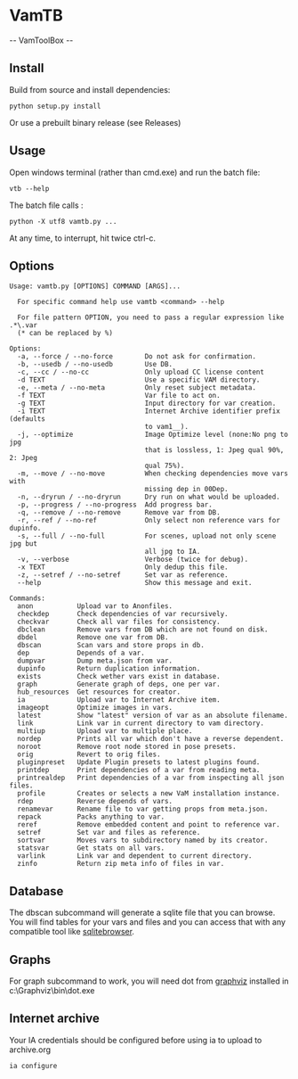 # VamTB

-- VamToolBox --

## Install
Build from source and install dependencies:
````
python setup.py install
````

Or use a prebuilt binary release (see Releases)

## Usage
Open windows terminal (rather than cmd.exe) and run the batch file:
```
vtb --help
```
The batch file calls :
````
python -X utf8 vamtb.py ...
````

At any time, to interrupt, hit twice ctrl-c.

## Options
```text
Usage: vamtb.py [OPTIONS] COMMAND [ARGS]...

  For specific command help use vamtb <command> --help

  For file pattern OPTION, you need to pass a regular expression like .*\.var
  (* can be replaced by %)

Options:
  -a, --force / --no-force        Do not ask for confirmation.
  -b, --usedb / --no-usedb        Use DB.
  -c, --cc / --no-cc              Only upload CC license content
  -d TEXT                         Use a specific VAM directory.
  -e, --meta / --no-meta          Only reset subject metadata.
  -f TEXT                         Var file to act on.
  -g TEXT                         Input directory for var creation.
  -i TEXT                         Internet Archive identifier prefix (defaults
                                  to vam1__).
  -j, --optimize                  Image Optimize level (none:No png to jpg
                                  that is lossless, 1: Jpeg qual 90%, 2: Jpeg
                                  qual 75%).
  -m, --move / --no-move          When checking dependencies move vars with
                                  missing dep in 00Dep.
  -n, --dryrun / --no-dryrun      Dry run on what would be uploaded.
  -p, --progress / --no-progress  Add progress bar.
  -q, --remove / --no-remove      Remove var from DB.
  -r, --ref / --no-ref            Only select non reference vars for dupinfo.
  -s, --full / --no-full          For scenes, upload not only scene jpg but
                                  all jpg to IA.
  -v, --verbose                   Verbose (twice for debug).
  -x TEXT                         Only dedup this file.
  -z, --setref / --no-setref      Set var as reference.
  --help                          Show this message and exit.

Commands:
  anon           Upload var to Anonfiles.
  checkdep       Check dependencies of var recursively.
  checkvar       Check all var files for consistency.
  dbclean        Remove vars from DB which are not found on disk.
  dbdel          Remove one var from DB.
  dbscan         Scan vars and store props in db.
  dep            Depends of a var.
  dumpvar        Dump meta.json from var.
  dupinfo        Return duplication information.
  exists         Check wether vars exist in database.
  graph          Generate graph of deps, one per var.
  hub_resources  Get resources for creator.
  ia             Upload var to Internet Archive item.
  imageopt       Optimize images in vars.
  latest         Show "latest" version of var as an absolute filename.
  link           Link var in current directory to vam directory.
  multiup        Upload var to multiple place.
  nordep         Prints all var which don't have a reverse dependent.
  noroot         Remove root node stored in pose presets.
  orig           Revert to orig files.
  pluginpreset   Update Plugin presets to latest plugins found.
  printdep       Print dependencies of a var from reading meta.
  printrealdep   Print dependencies of a var from inspecting all json files.
  profile        Creates or selects a new VaM installation instance.
  rdep           Reverse depends of vars.
  renamevar      Rename file to var getting props from meta.json.
  repack         Packs anything to var.
  reref          Remove embedded content and point to reference var.
  setref         Set var and files as reference.
  sortvar        Moves vars to subdirectory named by its creator.
  statsvar       Get stats on all vars.
  varlink        Link var and dependent to current directory.
  zinfo          Return zip meta info of files in var.
```
## Database
The dbscan subcommand will generate a sqlite file that you can browse. You will find tables for your vars and files and you can access that with any compatible tool like [sqlitebrowser](https://sqlitebrowser.org/).

## Graphs
For graph subcommand to work, you will need dot from [graphviz](https://www.graphviz.org/download/) installed in c:\Graphviz\bin\dot.exe

## Internet archive
Your IA credentials should be configured before using ia to upload to archive.org

```text
ia configure
```